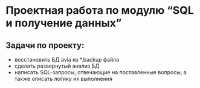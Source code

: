 # Проектная работа по модулю “SQL и получение данных”

## Задачи по проекту:
- восстановить БД avia из *.backup файла
- сделать развернутый анализ БД
- написать SQL-запросы, отвечающие на поставленные вопросы,
а также описать логику их выполнения
